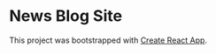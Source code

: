 # News Blog Site

This project was bootstrapped with [Create React App](https://newsblogworld.netlify.app).

